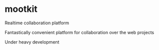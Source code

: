 mootkit
=======

Realtime collaboration platform

Fantastically convenient platform for collaboration over the web projects

Under heavy development
